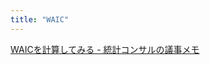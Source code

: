 ```yaml
---
title: "WAIC"
---
```


[WAICを計算してみる - 統計コンサルの議事メモ](https://ushi-goroshi.hatenablog.com/entry/2017/12/24/225748)
